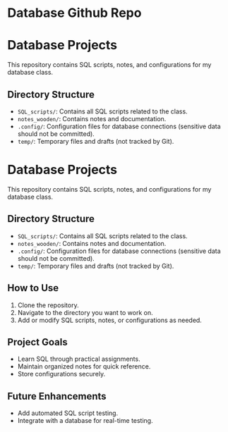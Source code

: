 # Database Github Repo
# Database Projects

This repository contains SQL scripts, notes, and configurations for my database class. 

## Directory Structure
- `SQL_scripts/`: Contains all SQL scripts related to the class.
- `notes_wooden/`: Contains notes and documentation.
- `.config/`: Configuration files for database connections (sensitive data should not be committed).
- `temp/`: Temporary files and drafts (not tracked by Git).
# Database Projects

This repository contains SQL scripts, notes, and configurations for my database class.

## Directory Structure
- `SQL_scripts/`: Contains all SQL scripts related to the class.
- `notes_wooden/`: Contains notes and documentation.
- `.config/`: Configuration files for database connections (sensitive data should not be committed).
- `temp/`: Temporary files and drafts (not tracked by Git).

## How to Use
1. Clone the repository.
2. Navigate to the directory you want to work on.
3. Add or modify SQL scripts, notes, or configurations as needed.

## Project Goals
- Learn SQL through practical assignments.
- Maintain organized notes for quick reference.
- Store configurations securely.

## Future Enhancements
- Add automated SQL script testing.
- Integrate with a database for real-time testing.


